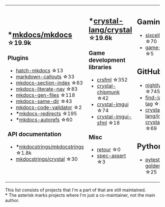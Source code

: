 <table><tr><td>

## **\***[mkdocs/mkdocs](https://github.com/mkdocs/mkdocs) <sup>☆19.9k</sup>

### Plugins

* [hatch-mkdocs](https://github.com/mkdocs/hatch-mkdocs) ☆13
* [markdown-callouts](https://github.com/oprypin/markdown-callouts) ☆33
* [mkdocs-section-index](https://github.com/oprypin/mkdocs-section-index) ☆83
* [mkdocs-literate-nav](https://github.com/oprypin/mkdocs-literate-nav) ☆83
* [mkdocs-gen-files](https://github.com/oprypin/mkdocs-gen-files) ☆118
* [mkdocs-same-dir](https://github.com/oprypin/mkdocs-same-dir) ☆43
* [mkdocs-code-validator](https://github.com/oprypin/mkdocs-code-validator) ☆2
* **\***[mkdocs-redirects](https://github.com/mkdocs/mkdocs-redirects) ☆195
* **\***[mkdocs-autorefs](https://github.com/mkdocstrings/autorefs) ☆60

### API documentation

* **\***[mkdocstrings/mkdocstrings](https://github.com/mkdocstrings/mkdocstrings) ☆1.8k
* [mkdocstrings/crystal](https://github.com/mkdocstrings/crystal) ☆30

</td><td>

## **\***[crystal-lang/crystal](https://github.com/crystal-lang/crystal) <sup>☆19.6k</sup>

### Game development libraries

* [crsfml](https://github.com/oprypin/crsfml) ☆352
* [crystal-chipmunk](https://github.com/oprypin/crystal-chipmunk) ☆42
* [crystal-imgui](https://github.com/oprypin/crystal-imgui) ☆74
* [crystal-imgui-sfml](https://github.com/oprypin/crystal-imgui-sfml) ☆18

### Misc

* [retour](https://github.com/oprypin/retour) ☆0
* [spec-assert](https://github.com/oprypin/spec-assert) ☆3
  
&nbsp;

</td><td>

## Gaming

* [sixcells](https://github.com/oprypin/sixcells) ☆70
* [game-bots](https://github.com/oprypin/game-bots) ☆5

## GitHub

* [nightly.link](https://github.com/oprypin/nightly.link) ☆745
* [find-latest-tag](https://github.com/oprypin/find-latest-tag) ☆34
* [crystal-lang/install-crystal](https://github.com/crystal-lang/install-crystal) ☆69

## Python

* [pytest-golden](https://github.com/oprypin/pytest-golden) ☆25

</tr></table>

This list consists of projects that I'm a part of that are still maintained.  
**\*** The asterisk marks projects where I'm just a co-maintainer, not the main author.
